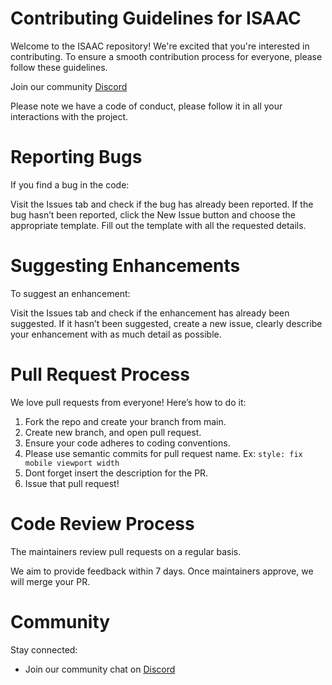 # Contributing Guidelines for ISAAC

Welcome to the ISAAC repository! We're excited that you're interested in contributing. To ensure a smooth contribution process for everyone, please follow these guidelines.

Join our community [Discord](https://discord.com/invite/JqjMv4yrAn)

Please note we have a code of conduct, please follow it in all your interactions with the project.

# Reporting Bugs
If you find a bug in the code:

Visit the Issues tab and check if the bug has already been reported.
If the bug hasn’t been reported, click the New Issue button and choose the appropriate template.
Fill out the template with all the requested details.

# Suggesting Enhancements
To suggest an enhancement:

Visit the Issues tab and check if the enhancement has already been suggested.
If it hasn’t been suggested, create a new issue, clearly describe your enhancement with as much detail as possible.

# Pull Request Process
We love pull requests from everyone! Here’s how to do it:

1. Fork the repo and create your branch from main.
2. Create new branch, and open pull request.
3. Ensure your code adheres to coding conventions.
4. Please use semantic commits for pull request name. Ex: `style: fix mobile viewport width`
5. Dont forget insert the description for the PR.
6. Issue that pull request!

# Code Review Process
The maintainers review pull requests on a regular basis.

We aim to provide feedback within 7 days.
Once maintainers approve, we will merge your PR.

# Community
Stay connected:

- Join our community chat on [Discord](https://discord.com/invite/JqjMv4yrAn)





